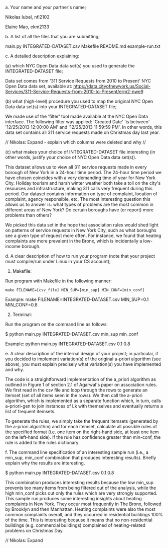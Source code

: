 a. Your name and your partner's name;

Nikolas Iubel, nfi2103

Elaine Mao, ekm2133

b. A list of all the files that you are submitting;

main.py
INTEGRATED-DATASET.csv
Makefile
README.md
example-run.txt

c. A detailed description explaining: 

(a) which NYC Open Data data set(s) you used to generate the INTEGRATED-DATASET file; 

Data set comes from '311 Service Requests from 2010 to Present' NYC Open Data data set, available at: https://data.cityofnewyork.us/Social-Services/311-Service-Requests-from-2010-to-Present/erm2-nwe9


(b) what (high-level) procedure you used to map the original NYC Open Data data set(s) into your INTEGRATED-DATASET file;

We made use of the 'filter' tool made available at the NYC Open Data interface. The following filter was applied: 'Created Date' 'is between' '12/25/2013 12:00:00 AM' and '12/25/2013 11:59:59 PM'. In other words, this data set contains all 311 service requests made on Christmas day last year.

// Nikolas: Expand - explain which columns were deleted and why //

(c) what makes your choice of INTEGRATED-DATASET file interesting (in other words, justify your choice of NYC Open Data data set(s)). 

This dataset allows us to view all 311 service requests made in every borough of New York in a 24-hour time period. The 24-hour time period we have chosen coincides with a very demanding time of year for New York City. Holiday tourism and harsh winter weather both take a toll on the city's resources and infrastructure, making 311 calls very frequent during this period. Our dataset contains information on type of complaint, location of complaint, agency responsible, etc. The most interesting question this allows us to answer is: what types of problems are the most common in different areas of New York? Do certain boroughs have (or report) more problems than others? 

We picked this data set in the hope that association rules would shed light on patterns of service requests in New York City, such as what boroughs see a given type of request more often. For instance, we found that heating complaints are more prevalent in the Bronx, which is incidentally a low-income borough.

d. A clear description of how to run your program (note that your project must compile/run under Linux in your CS account);

1) Makefile:

Run program with Makefile in the following manner:

    make FILENAME=[csv_file] MIN_SUP=[min_sup] MIN_CONF=[min_conf]

 Example:
 make FILENAME=INTEGRATED-DATASET.csv MIN_SUP=0.1 MIN_CONF=0.8

2) Terminal:

Run the program on the command line as follows: 

$ python main.py INTEGRATED-DATASET.csv min_sup min_conf

Example:
python main.py INTEGRATED-DATASET.csv 0.1 0.8

e. A clear description of the internal design of your project; in particular, if you decided to implement variation(s) of the original a-priori algorithm (see above), you must explain precisely what variation(s) you have implemented and why.

The code is a straightforward implementation of the a_priori algorithm as outlined in Figure 1 of section 2.1 of Agarwal's paper on association rules. We first read in the csv file and loop through the rows to generate an itemset (set of all items seen in the rows). We then call the a-priori algorithm, which is implemented as a separate function which, in turn, calls a-priori-gen to join instances of Lk with themselves and eventually returns a list of frequent itemsets.

To generate the rules, we simply take the frequent itemsets (generated by the a-priori algorithm) and for each itemset, calculate all possible rules of the specified format (i.e. one item on the right-hand side, at least one item on the left-hand side). If the rule has confidence greater than min-conf, the rule is added to the rules dictionary. 

f. The command line specification of an interesting sample run (i.e., a min_sup, min_conf combination that produces interesting results). Briefly explain why the results are interesting.

$ python main.py INTEGRATED-DATASET.csv 0.1 0.8

This combination produces interesting results because the low min_sup prevents too many items from being filtered out of the analysis, while the high min_conf picks out only the rules which are very strongly supported. This sample run produces some interesting insights about heating complaints in New York. They occur most frequently in The Bronx, followed by Brooklyn and then Manhattan. Heating complaints were also the most common complaints overall, and they occurred in residential buildings 100% of the time. This is interesting because it means that no non-residential buildings (e.g. commercial buildings) complained of heating-related problems on Christmas Day. 

// Nikolas: Expand

